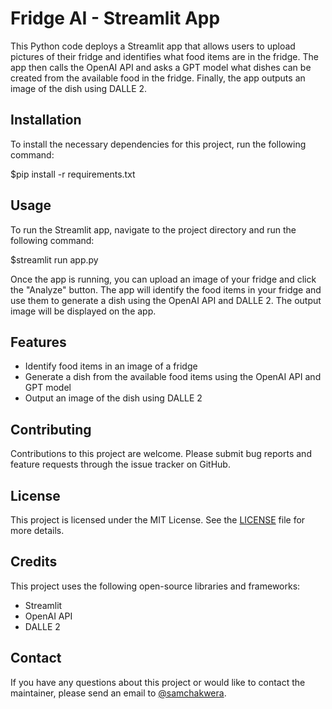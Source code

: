 # Fridge AI - Streamlit App

This Python code deploys a Streamlit app that allows users to upload pictures of their fridge and identifies what food items are in the fridge. The app then calls the OpenAI API and asks a GPT model what dishes can be created from the available food in the fridge. Finally, the app outputs an image of the dish using DALLE 2.

## Installation

To install the necessary dependencies for this project, run the following command:

$pip install -r requirements.txt

## Usage

To run the Streamlit app, navigate to the project directory and run the following command:

$streamlit run app.py

Once the app is running, you can upload an image of your fridge and click the "Analyze" button. The app will identify the food items in your fridge and use them to generate a dish using the OpenAI API and DALLE 2. The output image will be displayed on the app.

## Features

- Identify food items in an image of a fridge
- Generate a dish from the available food items using the OpenAI API and GPT model
- Output an image of the dish using DALLE 2

## Contributing

Contributions to this project are welcome. Please submit bug reports and feature requests through the issue tracker on GitHub. 

## License

This project is licensed under the MIT License. See the [LICENSE](LICENSE) file for more details.

## Credits

This project uses the following open-source libraries and frameworks:

- Streamlit
- OpenAI API
- DALLE 2

## Contact

If you have any questions about this project or would like to contact the maintainer, please send an email to [@samchakwera](https://github.com/SamChakwera).
